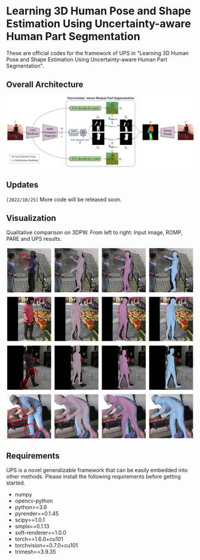 # Learning 3D Human Pose and Shape Estimation Using Uncertainty-aware Human Part Segmentation

These are official codes for the framework of UPS in "Learning 3D Human Pose and Shape Estimation Using Uncertainty-aware Human Part Segmentation".

## Overall Architecture 

<img src="asserts\overview.png" alt="overview"  />

## Updates

`[2022/10/25]` More code will be released soon.

## Visualization

Qualitative comparison on 3DPW. From left to right: Input image, ROMP, PARE and UPS results.

<img src="asserts\visualization.png" alt="visualization" style="zoom: 50%;" />

## Requirements

UPS is a novel generalizable framework that can be easily embedded into other methods. Please install the following requirements before getting started.

- numpy
- opencv-python
- python>=3.6
- pyrender==0.1.45
- scipy==1.0.1
- smplx==0.1.13
- soft-renderer==1.0.0
- torch==1.6.0+cu101
- torchvision==0.7.0+cu101
- trimesh==3.9.35